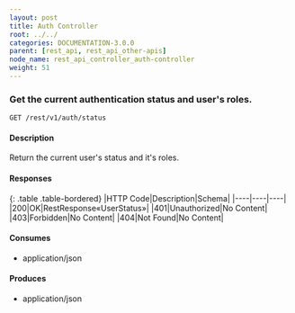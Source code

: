 ```yaml
---
layout: post
title: Auth Controller
root: ../../
categories: DOCUMENTATION-3.0.0
parent: [rest_api, rest_api_other-apis]
node_name: rest_api_controller_auth-controller
weight: 51
---
```


### Get the current authentication status and user's roles.
```
GET /rest/v1/auth/status
```

#### Description

Return the current user's status and it's roles.

#### Responses

{: .table .table-bordered}
|HTTP Code|Description|Schema|
|----|----|----|
|200|OK|RestResponse«UserStatus»|
|401|Unauthorized|No Content|
|403|Forbidden|No Content|
|404|Not Found|No Content|


#### Consumes

* application/json

#### Produces

* application/json

